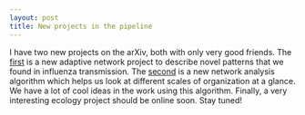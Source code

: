 ```yaml
---
layout: post
title: New projects in the pipeline
---
```


I have two new projects on the arXiv, both with only very good friends. The
<a href="http://arxiv.org/abs/1509.00801" target="_blank" rel="nofollow">first</a>
is a new adaptive network project to describe novel patterns that we found in influenza transmission. The 
<a href="http://arxiv.org/abs/1510.08542" target="_blank" rel="nofollow">second</a>
is a new network analysis algorithm which helps us look at different scales of organization at a glance. We have a lot of cool ideas in the work using this algorithm. Finally, a very interesting ecology project should be online soon. Stay tuned!
<br>





